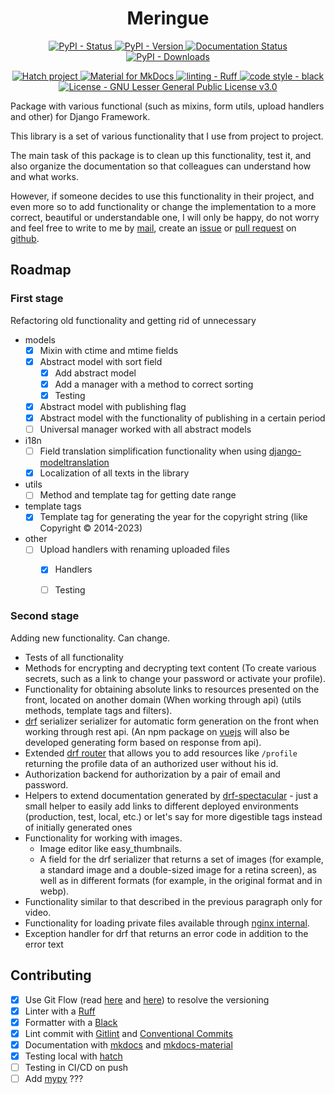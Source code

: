 <h1 align="center" >Meringue</h1>

<!-- | CI/CD | [![CI - Test](https://github.com/pypa/hatch/actions/workflows/test.yml/badge.svg)](https://github.com/pypa/hatch/actions/workflows/test.yml) [![CD - Build Hatch](https://github.com/pypa/hatch/actions/workflows/build-hatch.yml/badge.svg)](https://github.com/pypa/hatch/actions/workflows/build-hatch.yml) [![CD - Build Hatchling](https://github.com/pypa/hatch/actions/workflows/build-hatchling.yml/badge.svg)](https://github.com/pypa/hatch/actions/workflows/build-hatchling.yml) |
| Docs | [![Docs - Release](https://github.com/pypa/hatch/actions/workflows/docs-release.yml/badge.svg)](https://github.com/pypa/hatch/actions/workflows/docs-release.yml) [![Docs - Dev](https://github.com/pypa/hatch/actions/workflows/docs-dev.yml/badge.svg)](https://github.com/pypa/hatch/actions/workflows/docs-dev.yml) | -->
<p align="center">
	<a href="https://pypi.org/project/meringue">
		<img src="https://img.shields.io/pypi/status/meringue.svg" alt="PyPI - Status" />
	</a>
	<a href="https://pypi.org/project/meringue">
		<img src="https://img.shields.io/pypi/v/meringue.svg" alt="PyPI - Version" />
	</a>
	<a href="https://py-meringue.readthedocs.io/en/latest/?badge=latest">
		<img src="https://readthedocs.org/projects/py-meringue/badge/?version=latest" alt="Documentation Status" />
	</a>
	<a href="https://pypi.org/project/meringue">
		<img src="https://img.shields.io/pypi/dm/meringue.svg" alt="PyPI - Downloads" />
	</a>
	<!-- <a href="https://pypi.org/project/meringue">
		<img src="https://img.shields.io/pypi/frameworkversions/django/meringue.svg" alt="PyPI - Django Framework Version" />
	</a> -->
	<!-- <a href="https://pypi.org/project/meringue">
		<img src="https://img.shields.io/pypi/pyversions/meringue.svg" alt="PyPI - Python Version" />
	</a> -->
	<!-- <a href="https://pypi.org/project/meringue">
		<img src="https://img.shields.io/pypi/format/meringue.svg" alt="PyPI - Format" />
	</a> -->
</p>
<p align="center">
	<a href="https://github.com/pypa/hatch" target="_blank">
		<img src="https://img.shields.io/badge/%F0%9F%A5%9A-Hatch-4051b5.svg" alt="Hatch project" />
	</a>
	<a href="https://squidfunk.github.io/mkdocs-material/" target="_blank">
		<img src="https://img.shields.io/badge/docs-mkdocs%20material-blue.svg" alt="Material for MkDocs" />
	</a>
	<a href="https://github.com/charliermarsh/ruff" target="_blank">
		<img src="https://img.shields.io/endpoint?url=https://raw.githubusercontent.com/charliermarsh/ruff/main/assets/badge/v0.json" alt="linting - Ruff" />
	</a>
	<a href="https://github.com/psf/black" target="_blank">
		<img src="https://img.shields.io/badge/code%20style-black-000000.svg" alt="code style - black" />
	</a>
	<!-- <a href="https://github.com/python/mypy" target="_blank">
		<img src="https://img.shields.io/badge/types-Mypy-blue.svg" alt="types - Mypy" />
	</a> -->
	<a href="https://raw.githubusercontent.com/dd/Meringue/master/LICENSE" target="_blank">
		<img src="https://img.shields.io/pypi/l/meringue?color=008033" alt="License - GNU Lesser General Public License v3.0" />
	</a>
</p>

Package with various functional (such as mixins, form utils, upload handlers and other) for Django Framework.

This library is a set of various functionality that I use from project to project.

The main task of this package is to clean up this functionality, test it, and also organize the documentation so that colleagues can understand how and what works.

However, if someone decides to use this functionality in their project, and even more so to add functionality or change the implementation to a more correct, beautiful or understandable one, I will only be happy, do not worry and feel free to write to me by [mail](mailto:dd@manin.space), create an [issue](https://github.com/dd/Meringue/issues) or [pull request](https://github.com/dd/Meringue/pulls) on [github](https://github.com/dd/Meringue).


## Roadmap

### First stage

Refactoring old functionality and getting rid of unnecessary

* models
	* [x] Mixin with ctime and mtime fields
	* [x] Abstract model with sort field
		* [x] Add abstract model
		* [x] Add a manager with a method to correct sorting
		* [x] Testing
	* [x] Abstract model with publishing flag
	* [x] Abstract model with the functionality of publishing in a certain period
	* [ ] Universal manager worked with all abstract models
* i18n
	* [ ] Field translation simplification functionality when using [django-modeltranslation](https://django-modeltranslation.readthedocs.io/en/latest/)
	* [x] Localization of all texts in the library
* utils
	* [ ] Method and template tag for getting date range
* template tags
	* [x] Template tag for generating the year for the copyright string (like Copyright © 2014-2023)
* other
	* [ ] Upload handlers with renaming uploaded files
		* [x] Handlers
		* [ ] Testing


### Second stage

Adding new functionality. Can change.

* Tests of all functionality
* Methods for encrypting and decrypting text content (To create various secrets, such as a link to change your password or activate your profile).
* Functionality for obtaining absolute links to resources presented on the front, located on another domain (When working through api) (utils methods, template tags and filters).
* [drf](https://www.django-rest-framework.org/) serializer serializer for automatic form generation on the front when working through rest api. (An npm package on [vuejs](https://vuejs.org/) will also be developed
 generating form based on response from api).
* Extended [drf router](https://www.django-rest-framework.org/api-guide/routers/) that allows you to add resources like `/profile` returning the profile data of an authorized user without his id.
* Authorization backend for authorization by a pair of email and password.
* Helpers to extend documentation generated by [drf-spectacular](https://drf-spectacular.readthedocs.io/) - just a small helper to easily add links to different deployed environments (production, test, local, etc.) or let's say for more digestible tags instead of initially generated ones
* Functionality for working with images.
	* Image editor like easy_thumbnails.
	* A field for the drf serializer that returns a set of images (for example, a standard image and a double-sized image for a retina screen), as well as in different formats (for example, in the original format and in webp).
* Functionality similar to that described in the previous paragraph only for video.
* Functionality for loading private files available through [nginx internal](http://nginx.org/en/docs/http/ngx_http_core_module.html#internal).
* Exception handler for drf that returns an error code in addition to the error text




## Contributing

- [x] Use Git Flow (read [here](https://jeffkreeftmeijer.com/git-flow/) and [here](https://www.atlassian.com/git/tutorials/comparing-workflows/gitflow-workflow)) to resolve the versioning
- [x] Linter with a [Ruff](https://github.com/charliermarsh/ruff)
- [x] Formatter with a [Black](https://github.com/psf/black)
- [x] Lint commit with [Gitlint](https://jorisroovers.com/gitlint/) and [Conventional Commits](https://www.conventionalcommits.org/)
- [x] Documentation with [mkdocs](https://www.mkdocs.org/) and [mkdocs-material](https://squidfunk.github.io/mkdocs-material/)
- [x] Testing local with [hatch](https://hatch.pypa.io/1.7/meta/faq/#environments)
- [ ] Testing in CI/CD on push
- [ ] Add [mypy](https://mypy-lang.org/) ???
